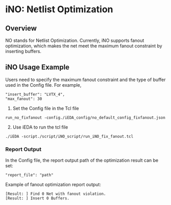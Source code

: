 # iNO: Netlist Optimization


## Overview

NO stands for Netlist Optimization. Currently, iNO supports fanout optimization, which makes the net meet the maximum fanout constraint by inserting buffers.

## iNO Usage Example

Users need to specify the maximum fanout constraint and the type of buffer used in the Config file. For example,
```
"insert_buffer": "LVTX_4",
"max_fanout": 30
```

1. Set the Config file in the Tcl file

`run_no_fixfanout -config./iEDA_config/no_default_config_fixfanout.json`

2. Use iEDA to run the tcl file

`./iEDA -script./script/iNO_script/run_iNO_fix_fanout.tcl`

### Report Output

In the Config file, the report output path of the optimization result can be set:
```
"report_file": "path"
```

Example of fanout optimization report output:
```
[Result: ] Find 0 Net with fanout violation.
[Result: ] Insert 0 Buffers.
```